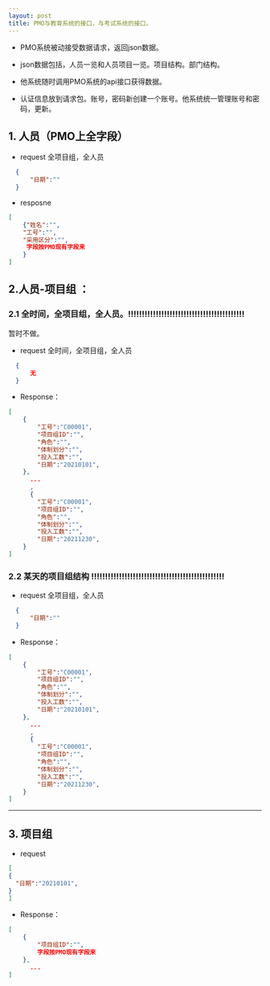 ```yaml
---
layout: post
title: PMO与教育系统的接口，与考试系统的接口。
---
```


- PMO系统被动接受数据请求，返回json数据。
- json数据包括，人员一览和人员项目一览。项目结构。部门结构。
- 他系统随时调用PMO系统的api接口获得数据。

- 认证信息放到请求包。账号，密码新创建一个账号。他系统统一管理账号和密码，更新。


## 1. 人员（PMO上全字段）
- request
  全项目组，全人员
```json
  {
      "日期":""
  }
```
- resposne 
```json
[
    {"姓名":"",
    "工号":"",
    "采用区分":"",
     字段按PMO现有字段来
    }
]
```


## 2.人员-项目组 ：
### 2.1 全时间，全项目组，全人员。!!!!!!!!!!!!!!!!!!!!!!!!!!!!!!!!!!!!!!!!!!

暂时不做。

- request
  全时间，全项目组，全人员
 
```json
  {
      无
  }
```
- Response：
```json
[
    {
        "工号":"C00001",
        "项目组ID":"",
        "角色":"",
        "体制划分":"",
        "投入工数":"",
        "日期":"20210101",
    },
      ...
      ,
      {
        "工号":"C00001",
        "项目组ID":"",
        "角色":"",
        "体制划分":"",
        "投入工数":"",
        "日期":"20211230",
    }
]
```


### 2.2 某天的项目组结构 !!!!!!!!!!!!!!!!!!!!!!!!!!!!!!!!!!!!!!!!!!!!!!!!

- request
  全项目组，全人员
```json
  {
      "日期":""
  }
```

- Response：
```json
[
    {
        "工号":"C00001",
        "项目组ID":"",
        "角色":"",
        "体制划分":"",
        "投入工数":"",
        "日期":"20210101",
    },
      ...
      ,
      {
        "工号":"C00001",
        "项目组ID":"",
        "角色":"",
        "体制划分":"",
        "投入工数":"",
        "日期":"20211230",
    }
]
```


--- 

## 3. 项目组
 - request
```json
[
{
  "日期":"20210101",
}
]
```


- Response：
```json
[
    {
        "项目组ID":"",
        字段按PMO现有字段来
    },
      ...
]
```
